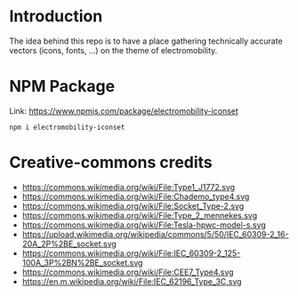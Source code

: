 # Introduction

The idea behind this repo is to have a place gathering technically accurate vectors (icons, fonts, ...) on the theme of electromobility.

# NPM Package
Link: https://www.npmjs.com/package/electromobility-iconset  

`npm i electromobility-iconset`

# Creative-commons credits
- https://commons.wikimedia.org/wiki/File:Type1_J1772.svg
- https://commons.wikimedia.org/wiki/File:Chademo_type4.svg
- https://commons.wikimedia.org/wiki/File:Socket_Type-2.svg
- https://commons.wikimedia.org/wiki/File:Type_2_mennekes.svg
- https://commons.wikimedia.org/wiki/File:Tesla-hpwc-model-s.svg
- https://upload.wikimedia.org/wikipedia/commons/5/50/IEC_60309-2_16-20A_2P%2BE_socket.svg
- https://commons.wikimedia.org/wiki/File:IEC_60309-2_125-100A_3P%2BN%2BE_socket.svg
- https://commons.wikimedia.org/wiki/File:CEE7_Type4.svg
- https://en.m.wikipedia.org/wiki/File:IEC_62196_Type_3C.svg